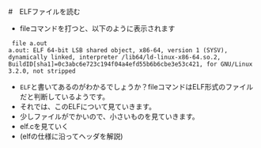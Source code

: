 #　ELFファイルを読む

- fileコマンドを打つと、以下のように表示されます

```
 file a.out 
a.out: ELF 64-bit LSB shared object, x86-64, version 1 (SYSV), dynamically linked, interpreter /lib64/ld-linux-x86-64.so.2, BuildID[sha1]=0c3abc6e723c194f04a4efd55b6b6cbe3e53c421, for GNU/Linux 3.2.0, not stripped
```
- `ELF`と書いてあるのがわかるでしょうか？fileコマンドはELF形式のファイルだと判断しているようです。
- それでは、このELFについて見ていきます。
- 少しファイルがでかいので、小さいものを見ていきます。
- elf.cを見ていく
- (elfの仕様に沿ってヘッダを解説)
